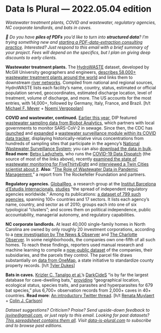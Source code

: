 Data Is Plural — 2022.05.04 edition
===================================

*Wastewater treatment plants, COVID and wastewater, regulatory agencies, NC corporate landlords, and bats in caves.*


*👋 Do you have __piles of PDFs__ you’d like to turn into __structured data__? I’m trying something new and [starting a PDF-data-extraction consulting practice](https://www.jsvine.com/consulting/pdf-data-extraction). Interested? Just respond to this email with a brief summary of your project. Fees will depend on the specifics, but I plan on giving deep discounts to early clients.*


__Wastewater treatment plants.__ The [HydroWASTE](https://figshare.com/articles/dataset/HydroWASTE_version_1_0/14847786/1) dataset, developed by McGill University geographers and engineers, [describes 58,000+ wastewater treatment plants around the world](https://essd.copernicus.org/articles/14/559/2022/) and links them to downstream [river networks](https://www.hydrosheds.org/hydroatlas). Compiled from national and regional sources, HydroWASTE lists each facility’s name, country, status, estimated or official population served, geocoordinates, estimated discharge location, level of treatment, volume of discharge, and more. The US accounts for the most entries, with 14,000+, followed by Germany, Italy, France, and Brazil. [h/t [Michael F. Meyer](https://twitter.com/mishafredmeyer/status/1499422901380038656) + [Noemi Vergopolan](https://twitter.com/NVergopolan/status/1499765836189356033)]


__COVID and wastewater, continued.__ [Earlier this year](https://www.data-is-plural.com/archive/2022-01-26-edition/), DIP featured [wastewater sampling data from Biobot Analytics](https://github.com/biobotanalytics/covid19-wastewater-data), which partners with local governments to monitor SARS-CoV-2 in sewage. Since then, the CDC has [launched](https://coviddatadispatch.com/2022/02/06/the-cdc-is-finally-publishing-wastewater-data-but-only-ten-states-are-well-represented/) and [expanded](https://coviddatadispatch.com/2022/02/06/the-cdc-is-finally-publishing-wastewater-data-but-only-ten-states-are-well-represented/) a [wastewater surveillance module within its COVID data tracker](https://covid.cdc.gov/covid-data-tracker/#wastewater-surveillance), displaying historically-relative virus concentrations from hundreds of sampling sites that participate in the agency’s [National Wastewater Surveillance System](https://www.cdc.gov/healthywater/surveillance/wastewater-surveillance/wastewater-surveillance.html); you can also [download the data in bulk](https://data.cdc.gov/Public-Health-Surveillance/NWSS-Public-SARS-CoV-2-Wastewater-Data/2ew6-ywp6). __Read more__: [Betsy Ladyzhets](https://betsyladyzhets.com/), who runs the [COVID-19 Data Dispatch](https://coviddatadispatch.com/) (the source of most of the links above), recently [examined the state of wastewater monitoring for FiveThirtyEight](https://fivethirtyeight.com/features/the-national-fight-against-covid-19-isnt-ready-to-go-to-the-sewers/) and [interviewed a Twin Cities scientist about it](https://coviddatadispatch.com/2022/04/24/how-one-wastewater-plant-became-a-leading-covid-19-forecasting-source/). __Also__: “[The Role of Wastewater Data in Pandemic Management](https://www.rockefellerfoundation.org/report/the-role-of-wastewater-data-in-pandemic-management/),” a report from The Rockefeller Foundation and partners.


__Regulatory agencies.__ [GlobalReg](https://www.globalreg.info/), a research group at the [Institut Barcelona d’Estudis Internacionals](https://www.ibei.org/en/the-institution_25976), [studies](https://www.globalreg.info/who-we-are.html) “the spread of independent regulatory agencies worldwide.” Among its publications: [a dataset of 799 such agencies](https://www.globalreg.info/institutional-features-of-regulatory-agencies.html), spanning 100+ countries and 17 sectors. It lists each agency’s name, country, and sector as of 2010; groups each into one of six typological “clusters”; and scores them on political independence, public accountability, managerial autonomy, and regulatory capabilities.


__NC corporate landlords.__ At least 40,000 single-family homes in North Carolina are owned by only roughly 20 investment corporations, according to a [new investigation by The News & Observer](https://www.newsobserver.com/topics/security_for_sale) and [The Charlotte Observer](https://www.charlotteobserver.com/topics/security_for_sale). In some neighborhoods, the companies own one-fifth of all such homes. To reach these findings, reporters used manual research and machine learning to compile a [now-public dataset](https://github.com/mcclatchy-southeast/security_for_sale) of the companies, their subsidiaries, and the parcels they control. The parcel file draws substantially on [data from OneMap](https://www.nconemap.gov/pages/parcels), a state initiative to standardize county property records. [h/t [Tyler Dukes](https://twitter.com/mtdukes/status/1520735400897265666)]


__Bats in caves.__ [Krizler C. Tanalgo et al.](https://www.nature.com/articles/s41597-022-01234-4)’s [DarkCideS](https://darkcides.org/) “is by far the largest database for cave-dwelling bats,” [providing](https://figshare.com/articles/dataset/Metadata_for_DarkCideS_1_0_a_global_database_for_bats_in_karsts_and_caves/16413405) “geographical location, ecological status, species traits, and parasites and hyperparasites for 679 bat species,” plus 6,700+ observation records from 2,000+ caves in 40+ countries. __Read more__: [An introductory Twitter thread](https://twitter.com/tkrizler/status/1511341433856606212). [h/t [Renata Muylaert](https://twitter.com/MuyRe/status/1511450863659020288) + [Colin J. Carlson](https://twitter.com/wormmaps/status/1511492549768355844)]


*Dataset suggestions? Criticism? Praise? Send upside-down feedback to jsvine@gmail.com, or just reply to this email. Looking for past datasets? [This spreadsheet contains them all](https://docs.google.com/spreadsheets/d/1wZhPLMCHKJvwOkP4juclhjFgqIY8fQFMemwKL2c64vk/edit#gid=0). Visit [data-is-plural.com](https://www.data-is-plural.com) to subscribe and to browse past editions.*
